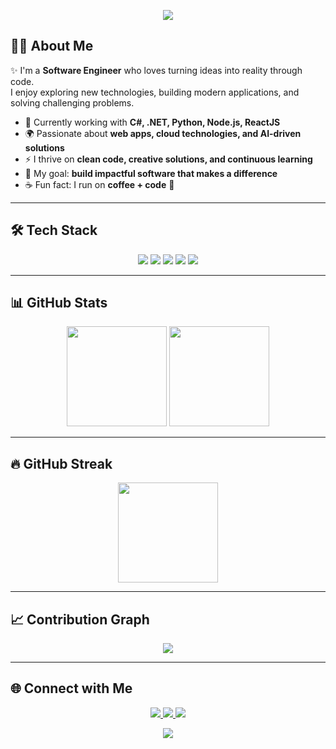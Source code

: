 <!-- Banner -->
<p align="center">
  <img src="https://capsule-render.vercel.app/api?type=waving&height=220&text=Hi%20I'm%20Gia%20Kiệt%20👋&fontSize=50&fontAlignY=35&color=0:8e44ad,100:3498db&fontColor=ffffff&animation=fadeIn" />
</p>

<!-- About Me -->
## 👨‍💻 About Me
✨ I'm a **Software Engineer** who loves turning ideas into reality through code.  
I enjoy exploring new technologies, building modern applications, and solving challenging problems.  

- 🔭 Currently working with **C#, .NET, Python, Node.js, ReactJS**  
- 🌍 Passionate about **web apps, cloud technologies, and AI-driven solutions**  
- ⚡ I thrive on **clean code, creative solutions, and continuous learning**  
- 🎯 My goal: **build impactful software that makes a difference**  
- ☕ Fun fact: I run on **coffee + code** 🖤  

---

## 🛠️ Tech Stack

<p align="center">
  <img src="https://img.shields.io/badge/C%23-239120?style=for-the-badge&logo=c-sharp&logoColor=white" />
  <img src="https://img.shields.io/badge/.NET-512BD4?style=for-the-badge&logo=dotnet&logoColor=white" />
  <img src="https://img.shields.io/badge/Python-3776AB?style=for-the-badge&logo=python&logoColor=white" />
  <img src="https://img.shields.io/badge/Node.js-43853D?style=for-the-badge&logo=node.js&logoColor=white" />
  <img src="https://img.shields.io/badge/React-20232A?style=for-the-badge&logo=react&logoColor=61DAFB" />
</p>

---

## 📊 GitHub Stats

<p align="center">
  <!-- Stats -->
  <img src="https://github-readme-stats.vercel.app/api?username=giakietit&show_icons=true&theme=tokyonight&hide_border=true&count_private=true" height="160" />
  <!-- Top Languages -->
  <img src="https://github-readme-stats.vercel.app/api/top-langs/?username=giakietit&layout=compact&theme=tokyonight&hide_border=true" height="160"/>
</p>

---

## 🔥 GitHub Streak

<p align="center">
  <img src="https://github-readme-streak-stats.herokuapp.com/?user=giakietit&theme=tokyonight&hide_border=true" height="160"/>
</p>

---

## 📈 Contribution Graph

<p align="center">
  <img src="https://github-readme-activity-graph.vercel.app/graph?username=giakietit&theme=tokyo-night&hide_border=true"/>
</p>

---

## 🌐 Connect with Me
<p align="center">
  <a href="https://www.linkedin.com/in/gia-kiet-it-337342365/">
    <img src="https://img.shields.io/badge/LinkedIn-0077B5?style=for-the-badge&logo=linkedin&logoColor=white"/>
  </a>
  <a href="mailto:giakiethcb1@gmail.com">
    <img src="https://img.shields.io/badge/Email-D14836?style=for-the-badge&logo=gmail&logoColor=white"/>
  </a>
  <a href="https://github.com/giakietit">
    <img src="https://img.shields.io/badge/GitHub-333?style=for-the-badge&logo=github&logoColor=white"/>
  </a>
</p>

<!-- Footer -->
<p align="center">
  <img src="https://capsule-render.vercel.app/api?type=wave&color=0:3498db,100:1abc9c&height=120&section=footer"/>
</p>
